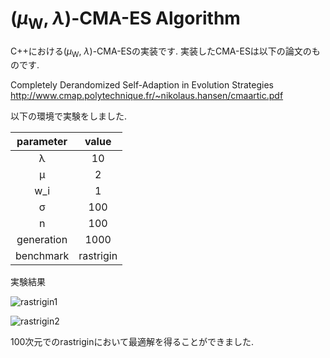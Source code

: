 # (*μ*<sub>W</sub>, *λ*)-CMA-ES Algorithm


C++における(*μ*<sub>W</sub>, *λ*)-CMA-ESの実装です.
実装したCMA-ESは以下の論文のものです.


Completely Derandomized Self-Adaption in Evolution Strategies
http://www.cmap.polytechnique.fr/~nikolaus.hansen/cmaartic.pdf


以下の環境で実験をしました.

|parameter|value|
|:-:|:-:|
|λ|10|
|μ|2|
|w_i|1|
|σ|100|
|n|100|
|generation|1000|
|benchmark|rastrigin|

実験結果

![rastrigin1](https://github.com/ko-cha/CMA-ES/blob/master/img/image002.png "rastrigin1")

![rastrigin2](https://github.com/ko-cha/CMA-ES/blob/master/img/image004.png "rastrigin2")

100次元でのrastriginにおいて最適解を得ることができました.
